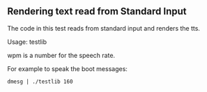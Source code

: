 
## Rendering text read from Standard Input ##

The code in this test reads from standard input and renders the tts.

Usage: testlib <wpm>

wpm is a number for the speech rate.

For example to speak the boot messages:

	dmesg | ./testlib 160


